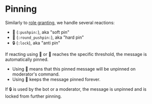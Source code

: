 ﻿# Pinning

Similarly to [role granting](granting-roles.md),
we handle several reactions:

- 📌 (`:pushpin:`), aka "soft pin"
- 📍 (`:round_pushpin:`), aka "hard pin"
- 🔒 (`:lock`), aka "anti pin"

If reacting using 📌 or 📍 reaches the specific threshold,
the message is automatically pinned.
- Using 📌 means that this pinned message will be unpinned on moderator's command.
- Using 📍 keeps the message pinned forever.

If 🔒 is used by the bot or a moderator,
the message is unpinned and is locked from further pinning.
